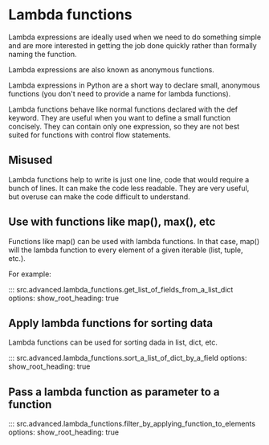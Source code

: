 # Lambda functions

Lambda expressions are ideally used when we need to do something simple and are
more interested in getting the job done quickly rather than formally naming the
function.

Lambda expressions are also known as anonymous functions.

Lambda expressions in Python are a short way to declare small, anonymous
functions (you don't need to provide a name for lambda functions).

Lambda functions behave like normal functions declared with the def keyword.
They are useful when you want to define a small function concisely.
They can contain only one expression, so they are not best suited for functions
with control flow statements.

## Misused

Lambda functions help to write is just one line, code that would require a
bunch of lines.
It can make the code less readable. They are very useful, but overuse can make
the code difficult to understand.

## Use with functions like map(), max(), etc

Functions like map() can be used with lambda functions. In that case, map() will
the lambda function to every element of a given iterable (list, tuple, etc.).

For example:

::: src.advanced.lambda_functions.get_list_of_fields_from_a_list_dict
    options:
      show_root_heading: true

## Apply lambda functions for sorting data

Lambda functions can be used for sorting dada in list, dict, etc.

::: src.advanced.lambda_functions.sort_a_list_of_dict_by_a_field
    options:
      show_root_heading: true

## Pass a lambda function as parameter to a function

::: src.advanced.lambda_functions.filter_by_applying_function_to_elements
    options:
      show_root_heading: true
